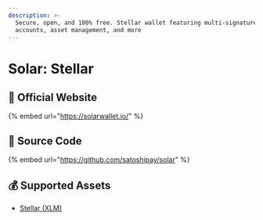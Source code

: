 ```yaml
---
description: >-
  Secure, open, and 100% free. Stellar wallet featuring multi-signature
  accounts, asset management, and more
---
```


# Solar: Stellar

## 🚀 Official Website

{% embed url="https://solarwallet.io/" %}

## 📑 Source Code

{% embed url="https://github.com/satoshipay/solar" %}

## 💰 Supported Assets

* [Stellar \(XLM\)](../../coins/overview-xlm/)



